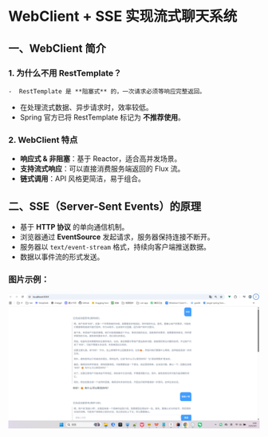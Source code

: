 # WebClient + SSE 实现流式聊天系统

## 一、WebClient 简介

### 1. 为什么不用 RestTemplate？

	-  RestTemplate 是 **阻塞式** 的，一次请求必须等响应完整返回。

- 在处理流式数据、异步请求时，效率较低。
- Spring 官方已将 RestTemplate 标记为 **不推荐使用**。

### 2. WebClient 特点

- **响应式 & 非阻塞**：基于 Reactor，适合高并发场景。
- **支持流式响应**：可以直接消费服务端返回的 Flux 流。
- **链式调用**：API 风格更简洁，易于组合。

## 二、SSE（Server-Sent Events）的原理

- 基于 **HTTP 协议** 的单向通信机制。
- 浏览器通过 **EventSource** 发起请求，服务器保持连接不断开。
- 服务器以 `text/event-stream` 格式，持续向客户端推送数据。
- 数据以事件流的形式发送。
### 图片示例：
[![AI聊天界面](be7c5d8f-255f-4693-96f9-1b7fd86ed883.png)](https://www.bilibili.com/video/BV16vaUzvEv6/?share_source=copy_web&vd_source=10f6538fd0ec8a1a585bed1a5dd7ae66)
